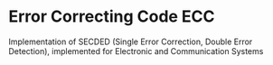 # Error Correcting Code ECC
 Implementation of SECDED (Single Error Correction, Double Error Detection), implemented for Electronic and Communication Systems

